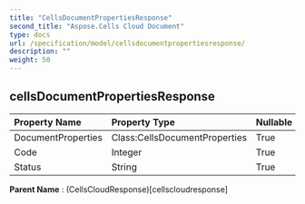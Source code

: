 ```yaml
---
title: "CellsDocumentPropertiesResponse"
second_title: "Aspose.Cells Cloud Document"
type: docs
url: /specification/model/cellsdocumentpropertiesresponse/
description: ""
weight: 50
---
```


## **cellsDocumentPropertiesResponse**

 

| Property Name | Property Type | Nullable |  ReadOnly | DefaultValue | Description | 
| :- | :- | :- |:- |  :- | :- |
| DocumentProperties | Class:CellsDocumentProperties | True |  False |  |  |  
| Code | Integer | True |  False |  |  |  
| Status | String | True |  False |  |  |  

**Parent Name** : (CellsCloudResponse)[cellscloudresponse]

